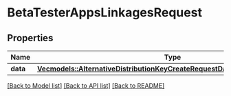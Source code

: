 # BetaTesterAppsLinkagesRequest

## Properties

Name | Type | Description | Notes
------------ | ------------- | ------------- | -------------
**data** | [**Vec<models::AlternativeDistributionKeyCreateRequestDataRelationshipsAppData>**](AlternativeDistributionKeyCreateRequest_data_relationships_app_data.md) |  | 

[[Back to Model list]](../README.md#documentation-for-models) [[Back to API list]](../README.md#documentation-for-api-endpoints) [[Back to README]](../README.md)


